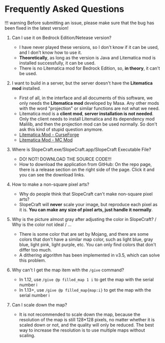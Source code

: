 # Frequently Asked Questions

!!! warning
    Before submitting an issue, please make sure that the bug has been fixed in the latest version!

1. Can I use it on Bedrock Edition/Netease version?

      - I have never played these versions, so I don't know if it can be used, and I don't know how to use it.
      - **Theoretically**, as long as the version is Java and Litematica mod is installed successfully, it can be used.
      - There is no Litematica mod for Bedrock Edition, so, **in theory**, it can't be used.

2. I want to build in a server, but the server doesn't have the **Litematica mod** installed.

      - First of all, in the interface and all documents of this software, we only needs the **Litematica mod** developed by Masa. Any other mods with the word "projection" or similar functions are not what we need.
      - Litematica mod is a **client mod**, **server installation is not needed**. Only the client needs to install Litematica and its dependency mod Malilib, and then the projection mod can be used normally. So don't ask this kind of stupid question anymore.
      - [Litematica Mod - CurseForge](https://www.curseforge.com/minecraft/mc-mods/litematica)
      - [Litematica Mod - MC Mod](https://www.mcmod.cn/class/2261.html)

3. Where is SlopeCraft.exe/SlopeCraft.app/SlopeCraft Executable File?

      - DO! NOT! DOWNLOAD THE SOURCE CODE!!!
      - How to download the application from GitHub: On the repo page, there is a release section on the right side of the page. Click it and you can see the download links.

4. How to make a non-square pixel arts?

      - Why do people think that SlopeCraft can't make non-square pixel arts?
      - SlopeCraft will **never** scale your image, but reproduce each pixel as it is. **You can make any size of pixel arts, just handle it normally**.

5. Why is the picture almost gray after adjusting the color in SlopeCraft? / Why is the color not ideal / ...

      - There is some color that are set by Mojang, and there are some colors that don't have a similar map color, such as light blue, gray blue, light pink, light purple, etc. You can only find colors that don't differ too much.
      - A dithering algorithm has been implemented in v3.5, which can solve this problem.

6. Why can't I get the map item with the `/give` command?

      - In 1.12, use `/give @p filled_map 1 i` to get the map with the serial number i
      - In 1.13+, use `/give @p filled_map{map:i}` to get the map with the serial number i

7. Can I scale down the map?

      - It is not recommended to scale down the map, because the resolution of the map is still 128*128 pixels, no matter whether it is scaled down or not, and the quality will only be reduced. The best way to increase the resolution is to use multiple maps without scaling.
